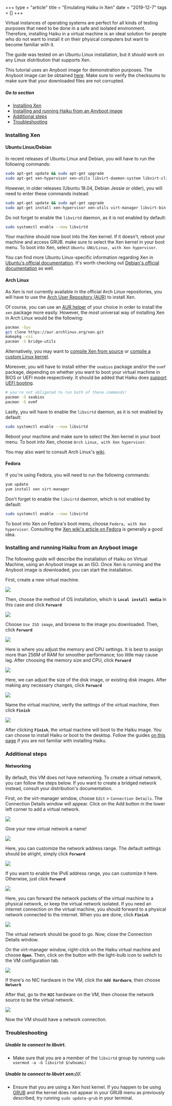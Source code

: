 +++
type = "article"
title = "Emulating Haiku in Xen"
date = "2019-12-7"
tags = []
+++

Virtual instances of operating systems are perfect for all kinds of testing purposes that need to be done in a safe and isolated environment. Therefore, installing Haiku in a virtual machine is an ideal solution for people who do not want to install it on their physical computers but want to become familiar with it.

The guide was tested on an Ubuntu Linux installation, but it should work on any Linux distribution that supports Xen.

This tutorial uses an Anyboot image for demonstration purposes. The Anyboot image can be obtained [here](/get-haiku). Make sure to verify the checksums to make sure that your downloaded files are not corrupted.

##### Go to section

* [Installing Xen](#part_xen)
* [Installing and running Haiku from an Anyboot image](#part_iso)
* [Additional steps](#part_additional)
* [Troubleshooting](#part_trouble)

### Installing Xen <a name="part_xen"></a>

#### Ubuntu Linux/Debian

In recent releases of Ubuntu Linux and Debian, you will have to run the following commands:

```sh
sudo apt-get update && sudo apt-get upgrade
sudo apt-get xen-hypervisor xen-utils libvirt-daemon-system libvirt-clients virt-manager
```

However, in older releases (Ubuntu 18.04, Debian Jessie or older), you will need to enter these commands instead:

```sh
sudo apt-get update && sudo apt-get upgrade
sudo apt-get install xen-hypervisor xen-utils virt-manager libvirt-bin bridge-utils
```

Do not forget to enable the `libvirtd` daemon, as it is not enabled by default:

```sh
sudo systemctl enable --now libvirtd
```

Your machine should now boot into the Xen kernel. If it doesn't, reboot your machine and access GRUB. make sure to select the Xen kernel in your boot menu. To boot into Xen, select `Ubuntu GNU/Linux, with Xen hypervisor`.

You can find more Ubuntu Linux-specific information regarding Xen in [Ubuntu's official documentation](https://help.ubuntu.com/community/Xen). It's worth checking out [Debian's official documentation](https://wiki.debian.org/Xen) as well.

#### Arch Linux

As Xen is not currently available in the official Arch Linux repositories, you will have to use the [Arch User Repository (AUR)](https://aur.archlinux.org/) to install Xen.

Of course, you can use an [AUR helper](https://wiki.archlinux.org/index.php/AUR_helpers) of your choice in order to install the `xen` package more easily. However, the most universal way of installing Xen in Arch Linux would be the following:

```sh
pacman -Syu
git clone https://aur.archlinux.org/xen.git
makepkg -csi
pacman -S bridge-utils
```

Alternatively, you may want to [compile Xen from source](https://wiki.xenproject.org/wiki/Compiling_Xen_From_Source) or [compile a custom Linux kernel](https://wiki.xenproject.org/wiki/Mainline_Linux_Kernel_Configs).

Moreover, you will have to install either the `seabios` package and/or the `ovmf` package, depending on whether you want to boot your virtual machine in BIOS or UEFI mode respectively. It should be added that Haiku does [support UEFI booting](https://www.haiku-os.org/guides/uefi_booting/).

```sh
# you're not obligated to run both of these commands!
pacman -S seabios
pacman -S ovmf
```

Lastly, you will have to enable the `libvirtd` daemon, as it is not enabled by default:

```sh
sudo systemctl enable --now libvirtd
```

Reboot your machine and make sure to select the Xen kernel in your boot menu. To boot into Xen, choose `Arch Linux, with Xen hypervisor`.

You may also want to consult Arch Linux's [wiki](https://wiki.archlinux.org/index.php/Xen).

#### Fedora

If you're using Fedora, you will need to run the following commands:

```sh
yum update
yum install xen virt-manager
```

Don't forget to enable the `libvirtd` daemon, which is not enabled by default:

```sh
sudo systemctl enable --now libvirtd
```

To boot into Xen on Fedora's boot menu, choose `Fedora, with Xen hypervisor`. Consulting the [Xen wiki's article on Fedora](https://wiki.xen.org/wiki/Fedora_Host_Installation) is generally a good idea.

### Installing and running Haiku from an Anyboot image <a name="part_iso"></a>

The following guide will describe the installation of Haiku on Virtual Machine, using an Anyboot image as an ISO.
Once Xen is running and the Anyboot image is downloaded, you can start the installation.

First, create a new virtual machine.

![](/files/guides/virtualizing/xen/virt_manager.png)

Then, choose the method of OS installation, which is **`Local install media`** in this case and click **`Forward`**

![](/files/guides/virtualizing/xen/create_machine.png)

Choose `Use ISO image`, and browse to the image you downloaded. Then, click **`Forward`**

![](/files/guides/virtualizing/xen/select_media.png)

Here is where you adjust the memory and CPU settings. It is best to assign more than 256M of RAM for smoother performance; too little may cause lag. After choosing the memory size and CPU, click **`Forward`**

![](/files/guides/virtualizing/xen/memory_cpu.png)

Here, we can adjust the size of the disk image, or existing disk images. After making any necessary changes, click **`Forward`**

![](/files/guides/virtualizing/xen/hard_disk.png)

Name the virtual machine, verify the settings of the virtual machine, then click **`Finish`**

![](/files/guides/virtualizing/xen/confirm_create.png)

After clicking **`Finish`**, the virtual machine will boot to the Haiku image. You can choose to install Haiku or boot to the desktop. Follow the guides [on this page](/get-haiku/installation-guide) if you are not familiar with installing Haiku.

### Additional steps <a name="part_additional"></a>

#### Networking

By default, this VM does not have networking. To create a virtual network, you can follow the steps below. If you want to create a bridged network instead, consult your distribution's documentation.

First, on the virt-manager window, choose `Edit` > `Connection Details`. The Connection Details window will appear. Click on the Add button in the lower left corner to add a virtual network.

![](/files/guides/virtualizing/xen/virtual_network_1.png)

Give your new virtual network a name!

![](/files/guides/virtualizing/xen/net_name.png)

Here, you can customize the network address range. The default settings should be alright, simply click **`Forward`**

![](/files/guides/virtualizing/xen/ip_range.png)

If you want to enable the IPv6 address range, you can customize it here. Otherwise, just click **`Forward`**

![](/files/guides/virtualizing/xen/ipv6.png)

Here, you can forward the network packets of the virtual machine to a physical network, or keep the virtual network isolated. If you need an internet connection on the virtual machine, you should forward to a physical network connected to the internet. When you are done, click **`Finish`**

![](/files/guides/virtualizing/xen/connect_physical.png)

The virtual network should be good to go. Now, close the Connection Details window.

On the virt-manager window, right-click on the Haiku virtual machine and choose **`Open`**. Then, click on the button with the light-bulb icon to switch to the VM configuration tab.

![](/files/guides/virtualizing/xen/vm_settings.png)

If there's no NIC hardware in the VM, click the **`Add Hardware`**, then choose **`Network`**

After that, go to the **`NIC`** hardware on the VM, then choose the network source to be the virtual network.

![](/files/guides/virtualizing/xen/vm_settings_net.png)

Now the VM should have a network connection.

### Troubleshooting <a name="part_trouble"></a>

##### Unable to connect to libvirt.

- Make sure that you are a member of the `libvirtd` group by running ```sudo usermod -a -G libvirtd $(whoami)```

##### Unable to connect to libvirt xen:///.

- Ensure that you are using a Xen host kernel. If you happen to be using [GRUB](https://www.gnu.org/software/grub/) and the kernel does not appear in your GRUB menu as previously described, try running `sudo update-grub` in your terminal.
